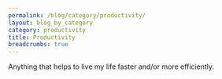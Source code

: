 ```yaml
---
permalink: /blog/category/productivity/
layout: blog_by_category
category: productivity
title: Productivity
breadcrumbs: true
---
```


Anything that helps to live my life faster and/or more efficiently.
